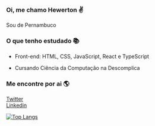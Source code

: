 ### Oi, me chamo Hewerton ✌️
Sou de Pernambuco

### O que tenho estudado 📚
- Front-end: HTML, CSS, JavaScript, React e TypeScript 

- Cursando Ciência da Computação na Descomplica

### Me encontre por ai 🌎

[Twitter](https://twitter.com/hewertonsoares)<br>
[Linkedin](www.linkedin.com/in/hewertonsoares)


[![Top Langs](https://github-readme-stats.vercel.app/api/top-langs/?username=sherlockzen&layout=compact&theme=cobalt2)](https://github.com/sherlockzen/github-readme-stats)
